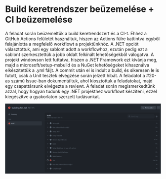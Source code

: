 # Build keretrendszer beüzemelése + CI beüzemelése

A feladat során beüzemeltük a build keretrendszert és a CI-t. Ehhez a GitHub Actions felületét használtuk, hiszen az Actions fülre kattintva egyből felajánlotta a megfelelő workflowt a projektünkhöz. A .NET opciót választottuk, ami egy sablont adott a workflowhoz, ezután pedig ezt a sablont szerkesztettük a jobb oldalt felkínált lehetőségekből válogatva. A projekt windowson lett futtatva, hiszen a .NET Framework ezt kívánja meg, majd a microsoft/setup-msbuild és a NuGet lehetőségeket kihasználva elkészítettük a .yml fáljt. A commit után el is indult a build, és sikeresen le is futott, csak a Unit tesztek elvégzése során jelzett hibát. A feladatot a #20-as számú Issue-ban dokumentáltuk, ahol kiosztottuk a feladatokat, majd egy csapattársunk elvégezte a reviewt. A feladat során megismerkedtünk azzal, hogy hogyan tudunk egy .NET projekthez workflowt készíteni, ezzel kiegészítve a gyakorlaton szerzett tudásunkat.

![](build.PNG)

